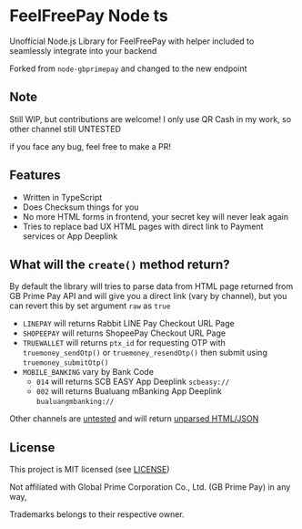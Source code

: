 # FeelFreePay Node ts

Unofficial Node.js Library for FeelFreePay with helper included to seamlessly integrate into your backend

Forked from `node-gbprimepay` and changed to the new endpoint

## Note

Still WIP, but contributions are welcome!
I only use QR Cash in my work, so other channel still UNTESTED

if you face any bug, feel free to make a PR!

## Features

- Written in TypeScript
- Does Checksum things for you
- No more HTML forms in frontend, your secret key will never leak again
- Tries to replace bad UX HTML pages with direct link to Payment services or App Deeplink

## What will the `create()` method return?

By default the library will tries to parse data from HTML page returned from GB Prime Pay API and will give you a direct link (vary by channel), but you can revert this by set argument `raw` as `true`

- `LINEPAY` will returns Rabbit LINE Pay Checkout URL Page
- `SHOPEEPAY` will returns ShopeePay Checkout URL Page
- `TRUEWALLET` will returns `ptx_id` for requesting OTP with `truemoney_sendOtp()` or `truemoney_resendOtp()` then submit using `truemoney_submitOtp()`
- `MOBILE_BANKING` vary by Bank Code
  - `014` will returns SCB EASY App Deeplink `scbeasy://`
  - `002` will returns Bualuang mBanking App Deeplink `bualuangmbanking://`

Other channels are <ins>untested</ins> and will return <ins>unparsed HTML/JSON</ins>

## License

This project is MIT licensed (see [LICENSE](LICENSE))

Not affiliated with Global Prime Corporation Co., Ltd. (GB Prime Pay) in any way,

Trademarks belongs to their respective owner.
